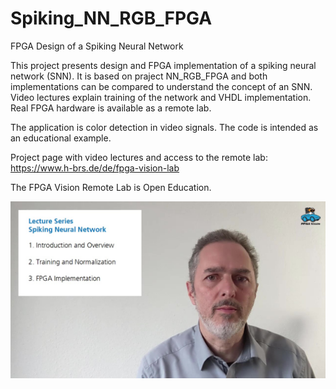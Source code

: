 # Spiking_NN_RGB_FPGA
FPGA Design of a Spiking Neural Network


This project presents design and FPGA implementation of a spiking neural network (SNN). It is based on praject NN_RGB_FPGA and both implementations can be compared to understand the concept of an SNN. Video lectures explain training of the network and VHDL implementation. Real FPGA hardware is available as a remote lab. 

The application is color detection in video signals. The code is intended as an educational example.

Project page with video lectures and access to the remote lab:
https://www.h-brs.de/de/fpga-vision-lab

The FPGA Vision Remote Lab is Open Education.

![alt text](https://github.com/Marco-Winzker/Spiking_NN_RGB_FPGA/blob/master/Spiking_NN_RGB_FPGA.jpg)
